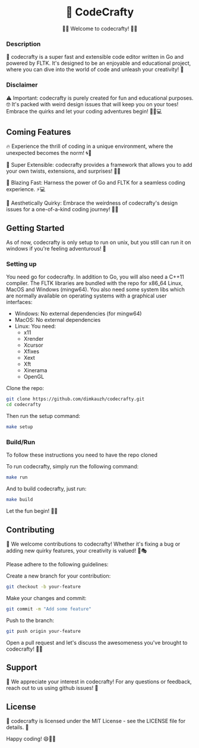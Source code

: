 <h1 align="center">🚀 CodeCrafty</h1>
<p align="center">
🎉📝 Welcome to codecrafty! 🎉📝
</p>


### Description
🚀 codecrafty is a super fast and extensible code editor written in Go and powered by FLTK. It's designed to be an enjoyable and educational project, where you can dive into the world of code and unleash your creativity! 🤩

### Disclaimer
⚠️ Important: codecrafty is purely created for fun and educational purposes. 🤓 It's packed with weird design issues that will keep you on your toes! Embrace the quirks and let your coding adventures begin! 🕵️‍♂️💻

## Coming Features
🔥 Experience the thrill of coding in a unique environment, where the unexpected becomes the norm! 🌀🎢

🧩 Super Extensible: codecrafty provides a framework that allows you to add your own twists, extensions, and surprises! 🧠💡

🚀 Blazing Fast: Harness the power of Go and FLTK for a seamless coding experience. ⚡️💻

🌈 Aesthetically Quirky: Embrace the weirdness of codecrafty's design issues for a one-of-a-kind coding journey! 🎨😄

## Getting Started
As of now, codecrafty is only setup to run on unix, but you still can run it on windows if you're feeling adventurous! 🤠

### Setting up
You need go for codecrafty. In addition to Go, you will also need a C++11 compiler. The FLTK libraries are bundled with the repo for x86_64 Linux, MacOS and Windows (mingw64).
You also need some system libs which are normally available on operating systems with a graphical user interfaces:
- Windows: No external dependencies (for mingw64)
- MacOS: No external dependencies
- Linux: You need:
    - x11
    - Xrender
    - Xcursor
    - Xfixes
    - Xext
    - Xft
    - Xinerama
    - OpenGL

Clone the repo:
```bash
git clone https://github.com/dimkauzh/codecrafty.git
cd codecrafty
```

Then run the setup command:
```bash
make setup
```

### Build/Run
To follow these instructions you need to have the repo cloned

To run codecrafty, simply run the following command:
```bash
make run
```

And to build codecrafty, just run:
```bash
make build
```

Let the fun begin! 🎉🚀

## Contributing
🙌 We welcome contributions to codecrafty! Whether it's fixing a bug or adding new quirky features, your creativity is valued! 🤝🎭

Please adhere to the following guidelines:

Create a new branch for your contribution:

```bash
git checkout -b your-feature
```

Make your changes and commit:

```bash
git commit -m "Add some feature"
```

Push to the branch:

```bash
git push origin your-feature
```

Open a pull request and let's discuss the awesomeness you've brought to codecrafty! 🚀📩

## Support
🤝 We appreciate your interest in codecrafty! For any questions or feedback, reach out to us using github issues! 💌

## License
📜 codecrafty is licensed under the MIT License - see the LICENSE file for details. 📄

Happy coding! 😄🚀🎉
